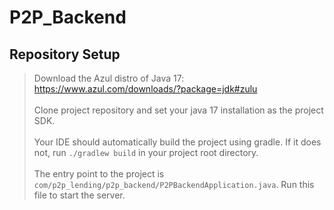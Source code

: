 # P2P_Backend #

## Repository Setup ##
> Download the Azul distro of Java 17: https://www.azul.com/downloads/?package=jdk#zulu \
> \
> Clone project repository and set your java 17 installation as the project SDK.\
> \
> Your IDE should automatically build the project using gradle. If it does not, run `./gradlew build` in your project root directory.\
> \
> The entry point to the project is `com/p2p_lending/p2p_backend/P2PBackendApplication.java`. Run this file to start the server.
